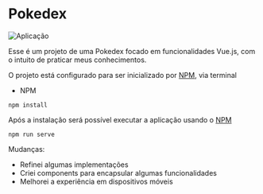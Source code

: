# Pokedex

  <img alt="Aplicação" src="![app2](https://user-images.githubusercontent.com/65673565/163481449-aef38c4b-ba00-46c6-805c-38f732d69b76.gif)"/>


Esse é um projeto de uma Pokedex focado em funcionalidades Vue.js, com o intuito de praticar meus conhecimentos.

O projeto está configurado para ser inicializado por [NPM](https://www.npmjs.com/), via terminal

- NPM

```shell
npm install
```

Após a instalação será possível executar a aplicação usando o [NPM](https://www.npmjs.com/)

```shell
npm run serve
```



Mudanças:

- Refinei algumas implementações
- Criei components para encapsular algumas funcionalidades
- Melhorei a experiência em dispositivos móveis
